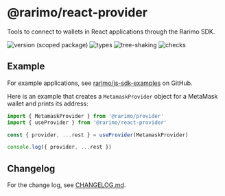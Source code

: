 # @rarimo/react-provider
Tools to connect to wallets in React applications through the Rarimo SDK.

![version (scoped package)](https://badgen.net/npm/v/@rarimo/react-provider)
![types](https://badgen.net/npm/types/@rarimo/react-provider)
![tree-shaking](https://badgen.net/bundlephobia/tree-shaking/@rarimo/react-provider)
![checks](https://badgen.net/github/checks/rarimo/js-sdk/main)

## Example

For example applications, see [rarimo/js-sdk-examples](https://github.com/rarimo/js-sdk-examples/) on GitHub.

Here is an example that creates a `MetamaskProvider` object for a MetaMask wallet and prints its address:

```js
import { MetamaskProvider } from '@rarimo/provider'
import { useProvider } from '@rarimo/react-provider'

const { provider, ...rest } = useProvider(MetamaskProvider)

console.log({ provider, ...rest })
```

## Changelog

For the change log, see [CHANGELOG.md](https://github.com/rarimo/js-sdk/blob/main/CHANGELOG.md).
